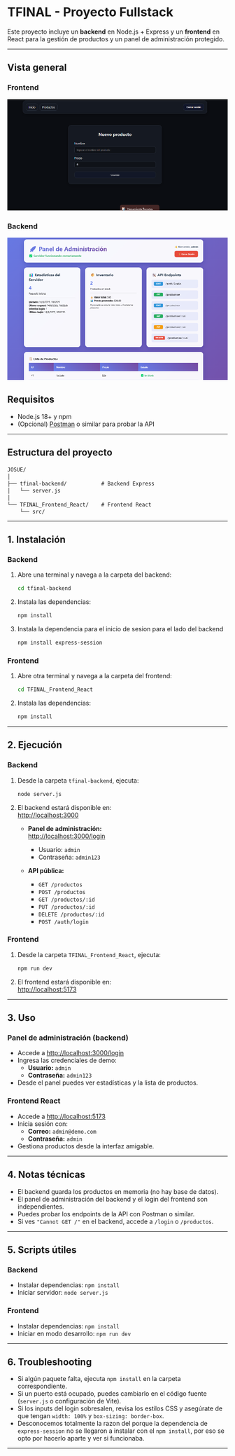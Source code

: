 # TFINAL - Proyecto Fullstack

Este proyecto incluye un **backend** en Node.js + Express y un **frontend** en React para la gestión de productos y un panel de administración protegido.

---
## Vista general

### Frontend
![Frontend](./frontend.png)

### Backend
![Backend](./backend.png)


## Requisitos

- Node.js 18+ y npm
- (Opcional) [Postman](https://www.postman.com/) o similar para probar la API

---

## Estructura del proyecto

```
JOSUE/
│
├── tfinal-backend/           # Backend Express
│   └── server.js
│
└── TFINAL_Frontend_React/    # Frontend React
    └── src/
```

---

## 1. Instalación

### Backend

1. Abre una terminal y navega a la carpeta del backend:
    ```sh
    cd tfinal-backend
    ```
2. Instala las dependencias:
    ```sh
    npm install
    ```
3. Instala la dependencia para el inicio de sesion para el lado del backend
    ```sh
    npm install express-session
    ```
### Frontend

1. Abre otra terminal y navega a la carpeta del frontend:
    ```sh
    cd TFINAL_Frontend_React
    ```
2. Instala las dependencias:
    ```sh
    npm install
    ```

---

## 2. Ejecución

### Backend

1. Desde la carpeta `tfinal-backend`, ejecuta:
    ```sh
    node server.js
    ```
2. El backend estará disponible en:  
   [http://localhost:3000](http://localhost:3000)

   - **Panel de administración:**  
     [http://localhost:3000/login](http://localhost:3000/login)
     - Usuario: `admin`
     - Contraseña: `admin123`

   - **API pública:**  
     - `GET /productos`
     - `POST /productos`
     - `GET /productos/:id`
     - `PUT /productos/:id`
     - `DELETE /productos/:id`
     - `POST /auth/login`

### Frontend

1. Desde la carpeta `TFINAL_Frontend_React`, ejecuta:
    ```sh
    npm run dev
    ```
2. El frontend estará disponible en:  
   [http://localhost:5173](http://localhost:5173)

---

## 3. Uso

### Panel de administración (backend)

- Accede a [http://localhost:3000/login](http://localhost:3000/login)
- Ingresa las credenciales de demo:
  - **Usuario:** `admin`
  - **Contraseña:** `admin123`
- Desde el panel puedes ver estadísticas y la lista de productos.

### Frontend React

- Accede a [http://localhost:5173](http://localhost:5173)
- Inicia sesión con:
  - **Correo:** `admin@demo.com`
  - **Contraseña:** `admin`
- Gestiona productos desde la interfaz amigable.

---

## 4. Notas técnicas

- El backend guarda los productos en memoria (no hay base de datos).
- El panel de administración del backend y el login del frontend son independientes.
- Puedes probar los endpoints de la API con Postman o similar.
- Si ves `"Cannot GET /"` en el backend, accede a `/login` o `/productos`.

---

## 5. Scripts útiles

### Backend

- Instalar dependencias: `npm install`
- Iniciar servidor: `node server.js`

### Frontend

- Instalar dependencias: `npm install`
- Iniciar en modo desarrollo: `npm run dev`

---

## 6. Troubleshooting

- Si algún paquete falta, ejecuta `npm install` en la carpeta correspondiente.
- Si un puerto está ocupado, puedes cambiarlo en el código fuente (`server.js` o configuración de Vite).
- Si los inputs del login sobresalen, revisa los estilos CSS y asegúrate de que tengan `width: 100%` y `box-sizing: border-box`.
- Desconocemos totalmente la razon del porque la dependencia de `express-session` no se llegaron a instalar con el `npm install`, por eso se opto por hacerlo aparte y ver si funcionaba.

---

